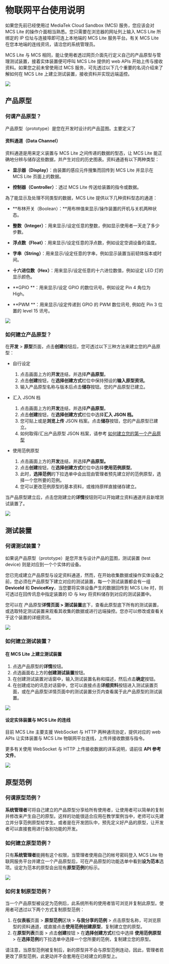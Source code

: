 # 物联网平台使用说明

如果您先前已经使用过 MediaTek Cloud Sandbox (MCS) 服务，您应该会对 MCS Lite 的操作介面相当熟悉。您只需要在浏览器的网址列上输入 MCS Lite 所绑定的 IP 位址与连接埠即可连上本地端的 MCS Lite 服务平台。有关 MCS Lite 在您本地端的连线资讯，请洽您的系统管理员。

MCS Lite 与 MCS 相同，能让使用者透过网页介面先行定义自己的产品原型与管理测试装置，接着实体装置便可呼叫 MCS Lite 提供的 web APIs 开始上传与接收资料。如果您之前未曾使用过 MCS 服务，可先透过以下几个重要的名词介绍来了解如何在 MCS Lite 上建立测试装置，接收资料并实现远端遥控。

![](../../assets/mcs_lite_iot_platform.png)

## 产品原型

### 何谓产品原型？

产品原型（prototype）是您在开发时设计的产品蓝图。主要定义了

#### **资料通道（Data Channel）**

资料通道是用来定义装置与 MCS Lite 之间传递的数据的型态，让 MCS Lite 能正确地分辨与储存这些数据，并产生对应的历史图表。资料通道有以下两种类型：

* **显示器（Display）**：由装置的感应元件搜集而回传到 MCS Lite 并显示在 MCS Lite 页面上的数据。

* **控制器（Controller）**：透过 MCS Lite 传送给装置的指令或数据。

為了能显示及处理不同类型的数据，MCS Lite 提供以下几种资料型态的通道：

* **布林开关（Boolean）：**用布林值来显示/操作装置的开机与关机两种状态。

* **整数（Integer）**：用来显示/设定任意的整数，例如显示使用者一天走了多少步數。

* **浮点数（Float）**：用来显示/设定任意的浮点数，例如设定空调设备的温度。

* **字串（String）**：用来显示/设定任意的字串，例如显示装置当前韧体版本或时间。

* **十六进位数（Hex）**：用来显示/设定任意的十六进位数值，例如设定 LED 灯的显示颜色。

* **GPIO **：用来显示/设定 GPIO 的数位讯号。例如设定 Pin 4 角位为 High。

* **PWM **：用来显示/设定传递到 GPIO 的 PWM 数位讯号, 例如在 Pin 3 位置的 level 15 讯号。


![](../../assets/mcs_lite_prototype.png)

### 如何建立产品原型？

在**开发** > **原型**页面，点击**创建**按钮后，您可透过以下三种方法来建立您的产品原型：

* 自行设定
  1. 点击画面上方的**开发**连结，并选择**产品原型**。
  2. 点击**创建**按钮，在**选择创建方式**栏位中保持预设的**输入原型资讯**。
  3. 输入产品原型名称与版本后点击**储存**按钮。您的产品原型已建立。
* 汇入 JSON 档 
  1. 点击画面上方的**开发**连结，并选择**产品原型**。  
  2. 点击**创建**按钮，在**选择创建方式**栏位中选择**汇入 JSON 档。**  
  3. 您可贴上或是**浏览上传** JSON 档案。点击**储存**按钮，您的产品原型已建立。  
  4. 如何取得/汇出产品原型 JSON 档案，请参考 [如何建立您的第一个产品原型](http://mcs.mediatek.com/resources/zh-CN/latest/tutorial/getting_started#建立您的第一个产品原型)

* 使用范例原型  
  1. 点击画面上方的**开发**连结，并选择**产品原型。**  
  2. 点击**创建**按钮，在**选择创建方式**栏位中选择**使用范例原型**。  
  3. 此时，**选择范例**的下拉选单中会出现由管理者预先建立好的范例原型，选择一个您所要的范例。  
  4. 您可以更改范例原型的基本资料，或维持原样直接储存建立。

当产品原型建立后，点击您刚建立的**详情**按钮则可以开始建立资料通道并且新增测试装置了。

![](../../assets/mcs_lite_create_prototype.png)

## 测试装置

### 何谓测试装置？

如果说产品原型（prototype）是您开发与设计产品的蓝图，测试装置 (test device) 则是对应到一个个实体的设备。

您已完成建立产品原型与设定资料通道，然而，在开始收集数据或操作实体设备之前，您必须在产品原型下建立对应的测试装置，每一个测试装置都会有一组 **DeviceId** 和 **DeviceKey**，当您要将实体设备产生的数据回传到 MCS Lite 时，则可透过在回传讯息中指定装置的 ID 与 key 将资料储存到对应的测试装置中。

您可以在 产品原型**详情页面 > 测试装置**底下，查看此原型底下所有的测试装置，或选取特定测试装置来观看其收集的数据或进行远端操控。您亦可以修改或查看关于这个装置的详细资讯。

![](../../assets/mcs_lite_device.png)

### 如何建立测试装置？

#### 在 MCS Lite 上建立测试装置

1. 点选产品原型的**详情**按钮。
2. 点选画面右上方的**创建测试装置**按钮。
3. 在创建测试装置对话窗中，输入测试装置名称和描述，然后点击**确定**按钮。
4. 在创建成功的讯息对话窗中，您可以直接点击**详细资料**按钮进入测试装置页面，或在产品原型详情页面中的测试装置分页内查看属于此产品原型的测试装置。

![](../../assets/mcs_lite_create_device.png)

#### 设定实体装置与 MCS Lite 的连线

目前 MCS Lite 主要支援 WebSocket 与 HTTP 两种通讯协定，提供对应的 web APIs 让实体装置与 MCS Lite 物联网平台连线，上传并接收数据与指令。

更多有关使用 WebSocket 与 HTTP 上传接收数据的详系说明，请前往 **API 参考文件**。

![](../../assets/mcs_lite_protocol.png)


## 原型范例

### 何谓原型范例？

**系统管理者**可将自己建立的产品原型分享给所有使用者，让使用者可以简单的复制并修改来产生自己的原型。这样的功能很适合应用在教学案例当中，老师可以先建立并分享范例原型给学生。或者是在开发团队中，预先定义好产品的原型，让开发者可以直接套用进行各别功能的开发。

### 如何建立原型范例？

只有**系统管理者**能拥有这个权限，当管理者使用自己的帐号密码登入 MCS Lite 物联网服务平台并建立一个产品原型后，可在产品原型的功能选单中看到**设为范本**选项。设定为范本的原型会出现有**原型范例**的标示。

![](../../assets/mcs_lite_create_template.png)

### 如何复制原型范例？

当一个产品原型被设定为范例后，此系统所有的使用者皆可浏览并复制此原型。使用者可透过以下两个方式复制原型范例：

1. 在**仪表板**页面 &gt; **原型范例**区块 &gt; **与我分享的范例** &gt; 点击原型名称，可浏览原型的资料通道，或直接点击**使用范例创建原型**，复制建立您的原型。
2. 在**原型列表**页面 &gt; 点击**创建**按钮 &gt; 在**选择创建方式**栏位中选择 **使用范例原型** &gt; 在**选择范例**的下拉选单中选择一个您所要的范例，复制建立您的原型。

请注意，当原型范例被复制后，新的原型并不会与原型范例连动，因此，管理者若更改了原型范例，此更动并不会套用在已经建立的原型上。